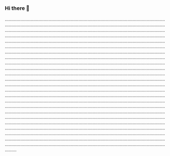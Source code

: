 ### Hi there 👋

.........................................................................................................................................................................................................................................................................................................................................................................................................................................................................................................................................................................................................................................................................................................................................................................................................................................................................................................................................................................................................................................................................................................................................................................................................................................................................................................................................................................................................................................................................................................................................................................................................................................................................................................................................................................................................................................................................................................................................................................................................................................................................................................................................................................................................................................................................................................................................................................................................................................................................................................................................................................................................................................................................................................................................................................................................................................................................................................................................................................................................................................................................................................
